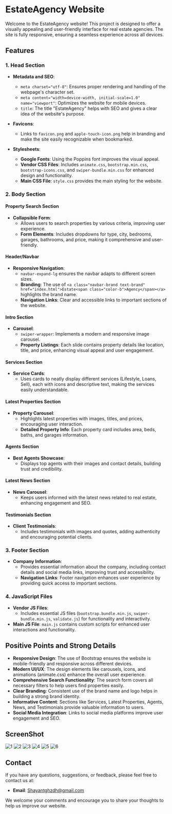 # EstateAgency Website

Welcome to the EstateAgency website! This project is designed to offer a visually appealing and user-friendly interface for real estate agencies. The site is fully responsive, ensuring a seamless experience across all devices.

## Features

### 1. Head Section
- **Metadata and SEO**:
  - `meta charset="utf-8"`: Ensures proper rendering and handling of the webpage's character set.
  - `meta content="width=device-width, initial-scale=1.0" name="viewport"`: Optimizes the website for mobile devices.
  - `title`: The title "EstateAgency" helps with SEO and gives a clear idea of the website's purpose.

- **Favicons**:
  - Links to `favicon.png` and `apple-touch-icon.png` help in branding and make the site easily recognizable when bookmarked.

- **Stylesheets**:
  - **Google Fonts**: Using the Poppins font improves the visual appeal.
  - **Vendor CSS Files**: Includes `animate.css`, `bootstrap.min.css`, `bootstrap-icons.css`, and `swiper-bundle.min.css` for enhanced design and functionality.
  - **Main CSS File**: `style.css` provides the main styling for the website.

### 2. Body Section

#### Property Search Section
- **Collapsible Form**:
  - Allows users to search properties by various criteria, improving user experience.
  - **Form Elements**: Includes dropdowns for type, city, bedrooms, garages, bathrooms, and price, making it comprehensive and user-friendly.

#### Header/Navbar
- **Responsive Navigation**:
  - `navbar-expand-lg` ensures the navbar adapts to different screen sizes.
  - **Branding**: The use of `<a class="navbar-brand text-brand" href="index.html">Estate<span class="color-b">Agency</span></a>` highlights the brand name.
  - **Navigation Links**: Clear and accessible links to important sections of the website.

#### Intro Section
- **Carousel**:
  - `swiper-wrapper`: Implements a modern and responsive image carousel.
  - **Property Listings**: Each slide contains property details like location, title, and price, enhancing visual appeal and user engagement.

#### Services Section
- **Service Cards**:
  - Uses cards to neatly display different services (Lifestyle, Loans, Sell), each with icons and descriptive text, making the services easily understandable.

#### Latest Properties Section
- **Property Carousel**:
  - Highlights latest properties with images, titles, and prices, encouraging user interaction.
  - **Detailed Property Info**: Each property card includes area, beds, baths, and garages information.

#### Agents Section
- **Best Agents Showcase**:
  - Displays top agents with their images and contact details, building trust and credibility.

#### Latest News Section
- **News Carousel**:
  - Keeps users informed with the latest news related to real estate, enhancing engagement and SEO.

#### Testimonials Section
- **Client Testimonials**:
  - Includes testimonials with images and quotes, adding authenticity and encouraging potential clients.

### 3. Footer Section
- **Company Information**:
  - Provides essential information about the company, including contact details and social media links, improving trust and accessibility.
  - **Navigation Links**: Footer navigation enhances user experience by providing quick access to important sections.

### 4. JavaScript Files
- **Vendor JS Files**:
  - Includes essential JS files (`bootstrap.bundle.min.js`, `swiper-bundle.min.js`, `validate.js`) for functionality and interactivity.
- **Main JS File**: `main.js` contains custom scripts for enhanced user interactions and functionality.

## Positive Points and Strong Details
- **Responsive Design**: The use of Bootstrap ensures the website is mobile-friendly and responsive across different devices.
- **Modern UI/UX**: The design elements like carousels, icons, and animations (animate.css) enhance the overall user experience.
- **Comprehensive Search Functionality**: The search form covers all necessary filters to help users find properties easily.
- **Clear Branding**: Consistent use of the brand name and logo helps in building a strong brand identity.
- **Informative Content**: Sections like Services, Latest Properties, Agents, News, and Testimonials provide valuable information to users.
- **Social Media Integration**: Links to social media platforms improve user engagement and SEO.

## ScreenShot
![1](https://github.com/user-attachments/assets/736f80ae-7ec7-49f0-8549-075d7300f688)
![2](https://github.com/user-attachments/assets/db1c7fdf-5f41-43bd-bc39-ff48714b023c)
![3](https://github.com/user-attachments/assets/3a82e2fe-ac13-45d0-8e4e-bd8547e39dfc)
![4](https://github.com/user-attachments/assets/2ab10ea6-8597-4cd5-8046-707234935abc)
![5](https://github.com/user-attachments/assets/ee33e10e-afc4-4af2-82d7-f2a4da442cd7)
![6](https://github.com/user-attachments/assets/bfd76b16-ab69-48d4-aa6a-62d1dd1aca31)
 
## Contact
If you have any questions, suggestions, or feedback, please feel free to contact us at:

- **Email**: Shayantghzdh@gmail.com

We welcome your comments and encourage you to share your thoughts to help us improve our website.
